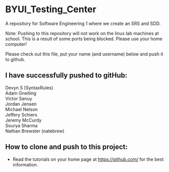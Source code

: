 BYUI_Testing_Center
===================

A repository for Software Engineering 1 where we create an SRS and SDD.

Note: Pushing to this repository will not work on the linux lab machines at school. This
  is a result of some ports being blocked. Please use your home computer!


Please check out this file, put your name (and username) below and push it to github.

I have successfully pushed to gitHub:
---------------------------
Devyn S (SyntaxRules)<br/>
Adam Gneiting<br/> 
Victor Sanuy<br/> 
Jordan Jensen<br/> 
Michael Nelson <br/>
Jeffery Schiers<br/>
Jeremy McCurdy <br/> 
Sourya Sharma <br/>
Nathan Brewster (natebrew) <br/>

How to clone and push to this project:
---------------------------------------------
* Read the tutorials on your home page at https://github.com/ for the best information.
